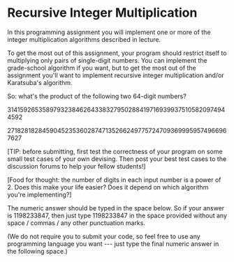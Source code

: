 # Recursive Integer Multiplication

In this programming assignment you will implement one or more of the integer multiplication algorithms described in lecture.

To get the most out of this assignment, your program should restrict itself to multiplying only pairs of single-digit numbers. You can implement the grade-school algorithm if you want, but to get the most out of the assignment you'll want to implement recursive integer multiplication and/or Karatsuba's algorithm.

So: what's the product of the following two 64-digit numbers?

3141592653589793238462643383279502884197169399375105820974944592

2718281828459045235360287471352662497757247093699959574966967627

[TIP: before submitting, first test the correctness of your program on some small test cases of your own devising. Then post your best test cases to the discussion forums to help your fellow students!]

[Food for thought: the number of digits in each input number is a power of 2. Does this make your life easier? Does it depend on which algorithm you're implementing?]

The numeric answer should be typed in the space below. So if your answer is 1198233847, then just type 1198233847 in the space provided without any space / commas / any other punctuation marks.

(We do not require you to submit your code, so feel free to use any programming language you want --- just type the final numeric answer in the following space.)
